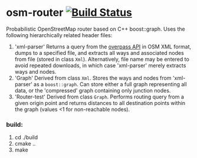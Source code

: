 # osm-router [![Build Status](https://travis-ci.org/osm-router/osm-router.svg?branch=master)](https://travis-ci.org/osm-router/osm-router)

Probabilistic OpenStreetMap router based on C++ boost::graph. Uses the following hierarchically related header files:

1. 'xml-parser' Returns a query from the [overpass API](http://overpass-api.de) in OSM XML format, dumps to a specified file, and extracts all
   ways and associated nodes from file (stored in class `Xml`). Alternatively, file name may be entered to avoid repeated downloads, in which
   case 'xml-parser' merely extracts ways and nodes.
2. 'Graph' Derived from class `Xml`. Stores the ways and nodes from 'xml-parser' as a `boost::graph`. Can store either a full graph
   representing all data, or the 'compressed' graph containing only junction nodes.
3. 'Router-test' Derived from class `Graph`. Performs routing query from a given origin point and returns distances to all destination points
   within the graph (values <1 for non-reachable nodes).

### build:
1. cd ./build  
2. cmake ..  
3. make
